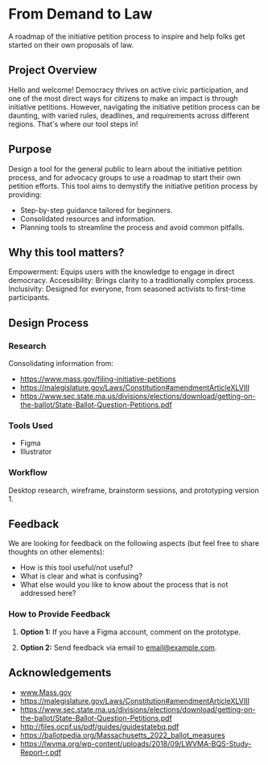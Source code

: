 # From Demand to Law
A roadmap of the initiative petition process to inspire and help folks get started on their own proposals of law.
## Project Overview
Hello and welcome!
Democracy thrives on active civic participation, and one of the most direct ways for citizens to make an impact is through initiative petitions. However, navigating the initiative petition process can be daunting, with varied rules, deadlines, and requirements across different regions. That's where our tool steps in!

## Purpose
Design a tool for the general public to learn about the initiative petition process, and for advocacy groups to use a roadmap to start their own petition efforts.
This tool aims to demystify the initiative petition process by providing:
- Step-by-step guidance tailored for beginners.
- Consolidated resources and information.
- Planning tools to streamline the process and avoid common pitfalls.

## Why this tool matters?
Empowerment: Equips users with the knowledge to engage in direct democracy.
Accessibility: Brings clarity to a traditionally complex process.
Inclusivity: Designed for everyone, from seasoned activists to first-time participants.

## Design Process

### Research

Consolidating information from: 
- https://www.mass.gov/filing-initiative-petitions
- https://malegislature.gov/Laws/Constitution#amendmentArticleXLVIII
- https://www.sec.state.ma.us/divisions/elections/download/getting-on-the-ballot/State-Ballot-Question-Petitions.pdf

### Tools Used

- Figma
- Illustrator

### Workflow

Desktop research, wireframe, brainstorm sessions, and prototyping version 1. 

## Feedback

We are looking for feedback on the following aspects (but feel free to share thoughts on other elements):

- How is this tool useful/not useful? 
- What is clear and what is confusing?
- What else would you like to know about the process that is not addressed here?

### How to Provide Feedback

1. **Option 1:** If you have a Figma account, comment on the prototype.

2. **Option 2:** Send feedback via email to [email@example.com](mailto:email@example.com).

## Acknowledgements

- www.Mass.gov
- https://malegislature.gov/Laws/Constitution#amendmentArticleXLVIII
- https://www.sec.state.ma.us/divisions/elections/download/getting-on-the-ballot/State-Ballot-Question-Petitions.pdf
- http://files.ocpf.us/pdf/guides/guidestatebq.pdf
- https://ballotpedia.org/Massachusetts_2022_ballot_measures
- https://lwvma.org/wp-content/uploads/2018/09/LWVMA-BQS-Study-Report-r.pdf
